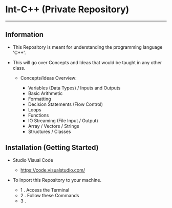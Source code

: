  # Int-C++ (Private Repository)

---

## Information
* This Repository is meant for understanding the programming language 'C++'.
* This will go over Concepts and Ideas that would be taught in any other class.

   * Concepts/Ideas Overview:

     * Variables (Data Types) / Inputs and Outputs
     * Basic Arithmetic
     * Formatting
     * Decision Statements (Flow Control)
     * Loops
     * Functions
     * IO Streaming (File Input / Output)
     * Array / Vectors / Strings
     * Structures / Classes


## Installation (Getting Started)
* Studio Visual Code
  * https://code.visualstudio.com/
    
* To Inport this Repository to your machine.  
  * 1 . Access the Terminal
  * 2 . Follow these Commands
  * 3 . 



